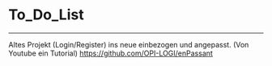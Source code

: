 # To_Do_List
---
Altes Projekt (Login/Register) ins neue einbezogen und angepasst. (Von Youtube ein Tutorial)
https://github.com/OPI-LOGI/enPassant
